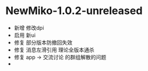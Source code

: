 # NewMiko-1.0.2-unreleased

- 新增 修改dpi
- 启用 新ui
- 修复 部分版本防撤回失效
- 修复 消息左滑引用 理论全版本通杀
- 修复 app -> 交流讨论 的群组解散的问题
- 